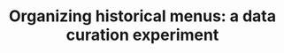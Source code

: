 ---
title: Organizing historical menus&#58; a data curation experiment
external_url: http://mith.umd.edu/taxonomizing-historical-menus-a-data-curation-project
authors:
 - name: Lydia Zvyagintseva
---